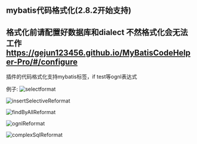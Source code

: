 ## mybatis代码格式化(2.8.2开始支持)

## 格式化前请配置好数据库和dialect 不然格式化会无法工作 https://gejun123456.github.io/MyBatisCodeHelper-Pro/#/configure


插件的代码格式化支持mybatis标签，if test等ognl表达式

例子:
![selectformat](https://cdn.jsdelivr.net/gh/gejun123456/MyBatisCodeHelper-Pro@master/screenshots/selectformat.gif)

![insertSelectiveReformat](https://cdn.jsdelivr.net/gh/gejun123456/MyBatisCodeHelper-Pro@master/screenshots/insertSelectiveReformat.gif)

![findByAllReformat](https://cdn.jsdelivr.net/gh/gejun123456/MyBatisCodeHelper-Pro@master/screenshots/findByAllReformat.gif)

![ognlReformat](https://cdn.jsdelivr.net/gh/gejun123456/MyBatisCodeHelper-Pro@master/screenshots/ognlReformat.gif)


![complexSqlReformat](https://cdn.jsdelivr.net/gh/gejun123456/MyBatisCodeHelper-Pro@master/screenshots/complexSqlReformat.gif)
